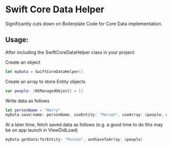 # Swift Core Data Helper

Significantly cuts down on Boilerplate Code for Core Data implementation.

## Usage:

After including the SwiftCoreDataHelper class in your project:

Create an object
```swift
let myData = SwiftCoreDataHelper()
````
Create an array to store Entity objects
```swift
var people: [NSManagedObject] = []
```
Write data as follows
```swift
let personName = "Harry"
myData.save(name: personName, useEntity: "Person", useArray: &people, usingKeypathName: "name")
```
At a later time, fetch saved data as follows (e.g. a good time to do this may be on app launch in ViewDidLoad)
```swift
myData.getData(forEntity: "Person", andSaveToArray: &people)
```
